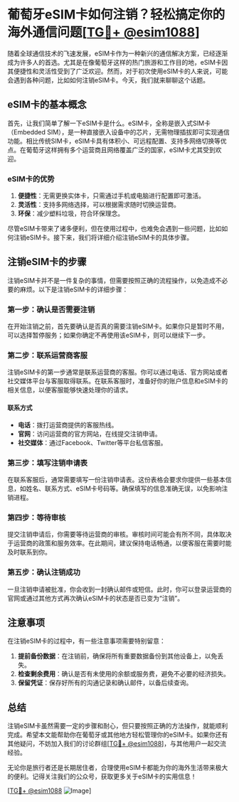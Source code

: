 # 葡萄牙eSIM卡如何注销？轻松搞定你的海外通信问题[[TG💪+ @esim1088](https://t.me/s/esim1088)]

随着全球通信技术的飞速发展，eSIM卡作为一种新兴的通信解决方案，已经逐渐成为许多人的首选。尤其是在像葡萄牙这样的热门旅游和工作目的地，eSIM卡因其便捷性和灵活性受到了广泛欢迎。然而，对于初次使用eSIM卡的人来说，可能会遇到各种问题，比如如何注销eSIM卡。今天，我们就来聊聊这个话题。

## eSIM卡的基本概念

首先，让我们简单了解一下eSIM卡是什么。eSIM卡，全称是嵌入式SIM卡（Embedded SIM），是一种直接嵌入设备中的芯片，无需物理插拔即可实现通信功能。相比传统SIM卡，eSIM卡具有体积小、可远程配置、支持多网络切换等优点。在葡萄牙这样拥有多个运营商且网络覆盖广泛的国家，eSIM卡尤其受到欢迎。

### eSIM卡的优势

1. **便捷性**：无需更换实体卡，只需通过手机或电脑进行配置即可激活。
2. **灵活性**：支持多网络选择，可以根据需求随时切换运营商。
3. **环保**：减少塑料垃圾，符合环保理念。

尽管eSIM卡带来了诸多便利，但在使用过程中，也难免会遇到一些问题，比如如何注销eSIM卡。接下来，我们将详细介绍注销eSIM卡的具体步骤。

## 注销eSIM卡的步骤

注销eSIM卡并不是一件复杂的事情，但需要按照正确的流程操作，以免造成不必要的麻烦。以下是注销eSIM卡的详细步骤：

### 第一步：确认是否需要注销

在开始注销之前，首先要确认是否真的需要注销eSIM卡。如果你只是暂时不用，可以选择暂停服务；如果你确定不再使用该eSIM卡，则可以继续下一步。

### 第二步：联系运营商客服

注销eSIM卡的第一步通常是联系运营商的客服。你可以通过电话、官方网站或者社交媒体平台与客服取得联系。在联系客服时，准备好你的账户信息和eSIM卡的相关信息，以便客服能够快速处理你的请求。

#### 联系方式

- **电话**：拨打运营商提供的客服热线。
- **官网**：访问运营商的官方网站，在线提交注销申请。
- **社交媒体**：通过Facebook、Twitter等平台私信客服。

### 第三步：填写注销申请表

在联系客服后，通常需要填写一份注销申请表。这份表格会要求你提供一些基本信息，如姓名、联系方式、eSIM卡号码等。确保填写的信息准确无误，以免影响注销进程。

### 第四步：等待审核

提交注销申请后，你需要等待运营商的审核。审核时间可能会有所不同，具体取决于运营商的政策和服务效率。在此期间，建议保持电话畅通，以便客服在需要时能及时联系到你。

### 第五步：确认注销成功

一旦注销申请被批准，你会收到一封确认邮件或短信。此时，你可以登录运营商的官网或通过其他方式再次确认eSIM卡的状态是否已变为“注销”。

## 注意事项

在注销eSIM卡的过程中，有一些注意事项需要特别留意：

1. **提前备份数据**：在注销前，确保将所有重要数据备份到其他设备上，以免丢失。
2. **检查剩余费用**：确认是否有未使用的余额或服务费，避免不必要的经济损失。
3. **保留凭证**：保存好所有的沟通记录和确认邮件，以备后续查询。

## 总结

注销eSIM卡虽然需要一定的步骤和耐心，但只要按照正确的方法操作，就能顺利完成。希望本文能帮助你在葡萄牙或其他地方轻松管理你的eSIM卡。如果你还有其他疑问，不妨加入我们的讨论群组[[TG💪+ @esim1088](https://t.me/s/esim1088)]，与其他用户一起交流经验。

无论你是旅行者还是长期居住者，合理使用eSIM卡都能为你的海外生活带来极大的便利。记得关注我们的公众号，获取更多关于eSIM卡的实用信息！

[[TG💪+ @esim1088](https://t.me/s/esim1088) ![Image](https://i.postimg.cc/4NQfJmqS/Snipaste-2025-05-13-00-14-12.png)]